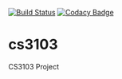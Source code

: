 [![Build Status](https://travis-ci.com/cs3103group3/cs3103.svg?branch=master)](https://travis-ci.com/cs3103group3/cs3103)
[![Codacy Badge](https://api.codacy.com/project/badge/Grade/c24df2eef478408bb5bc1d86c800624e)](https://www.codacy.com/app/cs3103group3/cs3103?utm_source=github.com&amp;utm_medium=referral&amp;utm_content=cs3103group3/cs3103&amp;utm_campaign=Badge_Grade)

# cs3103
CS3103 Project
